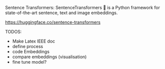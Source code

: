 Sentence Transformers: 
SentenceTransformers 🤗 is a Python framework for state-of-the-art sentence, text and image embeddings.

https://huggingface.co/sentence-transformers

TODOS:

- Make Latex IEEE doc
- define process
- code Embeddings
- compare embeddings (visualisation)
- fine tune model?
